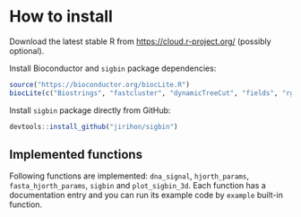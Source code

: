 # How to install

Download the latest stable R from <https://cloud.r-project.org/> (possibly optional).

Install Bioconductor and `sigbin` package dependencies:
```R
source("https://bioconductor.org/biocLite.R")
biocLite(c("Biostrings", "fastcluster", "dynamicTreeCut", "fields", "rgl", "Rcpp", "devtools"))
```

Install `sigbin` package directly from GitHub:
```R
devtools::install_github("jirihon/sigbin")
```

## Implemented functions

Following functions are implemented: `dna_signal`, `hjorth_params`, `fasta_hjorth_params`, `sigbin` and `plot_sigbin_3d`. Each function has a documentation entry and you can run its example code by `example` built-in function.
